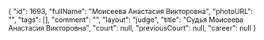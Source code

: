 {
    "id": 1693,
    "fullName": "Моисеева Анастасия Викторовна",
    "photoURL": "",
    "tags": [],
    "comment": "",
    "layout": "judge",
    "title": "Судья Моисеева Анастасия Викторовна",
    "court": null,
    "previousCourt": null,
    "career": null
}